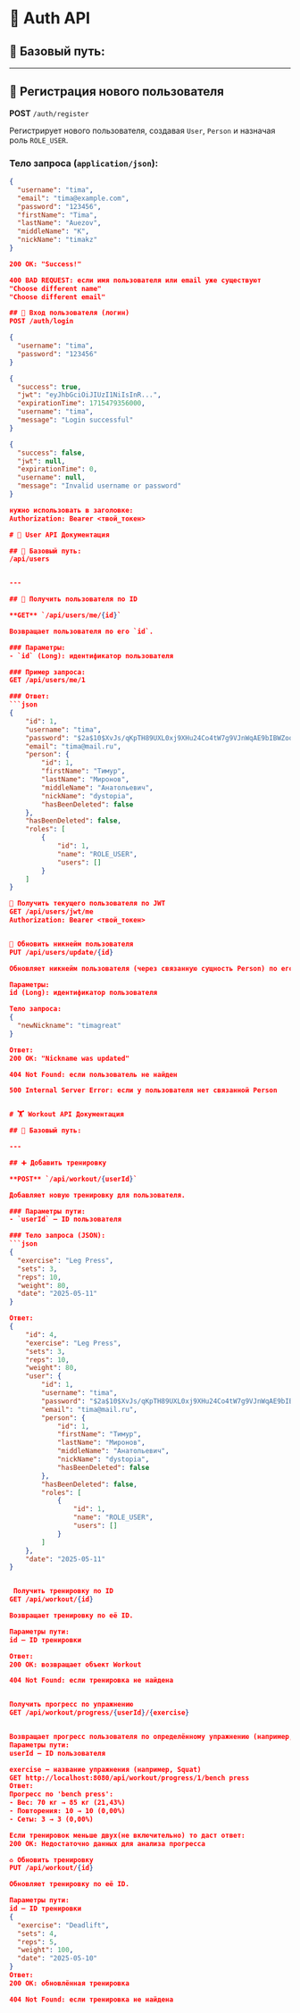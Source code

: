 # 🔐 Auth API 

## 📍 Базовый путь:


---

## 🔸 Регистрация нового пользователя

**POST** `/auth/register`

Регистрирует нового пользователя, создавая `User`, `Person` и назначая роль `ROLE_USER`.

### Тело запроса (`application/json`):
```json
{
  "username": "tima",
  "email": "tima@example.com",
  "password": "123456",
  "firstName": "Tima",
  "lastName": "Auezov",
  "middleName": "K",
  "nickName": "timakz"
}

200 OK: "Success!"

400 BAD REQUEST: если имя пользователя или email уже существуют
"Choose different name"
"Choose different email"

## 🔸 Вход пользователя (логин)
POST /auth/login

{
  "username": "tima",
  "password": "123456"
}

{
  "success": true,
  "jwt": "eyJhbGciOiJIUzI1NiIsInR...",
  "expirationTime": 1715479356000,
  "username": "tima",
  "message": "Login successful"
}

{
  "success": false,
  "jwt": null,
  "expirationTime": 0,
  "username": null,
  "message": "Invalid username or password"
}

нужно использовать в заголовке:
Authorization: Bearer <твой_токен>

# 👤 User API Документация

## 📍 Базовый путь:
/api/users


---

## 🔹 Получить пользователя по ID

**GET** `/api/users/me/{id}`

Возвращает пользователя по его `id`.

### Параметры:
- `id` (Long): идентификатор пользователя

### Пример запроса:
GET /api/users/me/1

### Ответ:
```json
{
    "id": 1,
    "username": "tima",
    "password": "$2a$10$XvJs/qKpTH89UXL0xj9XHu24Co4tW7g9VJnWqAE9bIBWZoqOIBoZ.",
    "email": "tima@mail.ru",
    "person": {
        "id": 1,
        "firstName": "Тимур",
        "lastName": "Миронов",
        "middleName": "Анатольевич",
        "nickName": "dystopia",
        "hasBeenDeleted": false
    },
    "hasBeenDeleted": false,
    "roles": [
        {
            "id": 1,
            "name": "ROLE_USER",
            "users": []
        }
    ]
}

🔹 Получить текущего пользователя по JWT
GET /api/users/jwt/me
Authorization: Bearer <твой_токен>


🔹 Обновить никнейм пользователя
PUT /api/users/update/{id}

Обновляет никнейм пользователя (через связанную сущность Person) по его id.

Параметры:
id (Long): идентификатор пользователя

Тело запроса:
{
  "newNickname": "timagreat"
}

Ответ:
200 OK: "Nickname was updated"

404 Not Found: если пользователь не найден

500 Internal Server Error: если у пользователя нет связанной Person


# 🏋️ Workout API Документация

## 📍 Базовый путь:

---

## ➕ Добавить тренировку

**POST** `/api/workout/{userId}`

Добавляет новую тренировку для пользователя.

### Параметры пути:
- `userId` — ID пользователя

### Тело запроса (JSON):
```json
{
  "exercise": "Leg Press",
  "sets": 3,
  "reps": 10,
  "weight": 80,
  "date": "2025-05-11"
}

Ответ:
{
    "id": 4,
    "exercise": "Leg Press",
    "sets": 3,
    "reps": 10,
    "weight": 80,
    "user": {
        "id": 1,
        "username": "tima",
        "password": "$2a$10$XvJs/qKpTH89UXL0xj9XHu24Co4tW7g9VJnWqAE9bIBWZoqOIBoZ.",
        "email": "tima@mail.ru",
        "person": {
            "id": 1,
            "firstName": "Тимур",
            "lastName": "Миронов",
            "middleName": "Анатольевич",
            "nickName": "dystopia",
            "hasBeenDeleted": false
        },
        "hasBeenDeleted": false,
        "roles": [
            {
                "id": 1,
                "name": "ROLE_USER",
                "users": []
            }
        ]
    },
    "date": "2025-05-11"
}


 Получить тренировку по ID
GET /api/workout/{id}

Возвращает тренировку по её ID.

Параметры пути:
id — ID тренировки

Ответ:
200 OK: возвращает объект Workout

404 Not Found: если тренировка не найдена


Получить прогресс по упражнению
GET /api/workout/progress/{userId}/{exercise}


Возвращает прогресс пользователя по определённому упражнению (например, динамику веса).
Параметры пути:
userId — ID пользователя

exercise — название упражнения (например, Squat)
GET http://localhost:8080/api/workout/progress/1/bench press
Ответ:
Прогресс по 'bench press':
- Вес: 70 кг → 85 кг (21,43%)
- Повторения: 10 → 10 (0,00%)
- Сеты: 3 → 3 (0,00%)

Если тренировок меньше двух(не включительно) то даст ответ:
200 OK: Недостаточно данных для анализа прогресса

♻️ Обновить тренировку
PUT /api/workout/{id}

Обновляет тренировку по её ID.

Параметры пути:
id — ID тренировки
{
  "exercise": "Deadlift",
  "sets": 4,
  "reps": 5,
  "weight": 100,
  "date": "2025-05-10"
}
Ответ:
200 OK: обновлённая тренировка

404 Not Found: если тренировка не найдена
